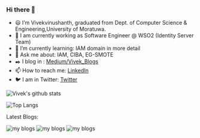 ### Hi there 👋

<!--
**VivekVinushanth/VivekVinushanth** is a ✨ _special_ ✨ repository because its `README.md` (this file) appears on your GitHub profile. -->


- 😃 I’m Vivekvinushanth, graduated from Dept. of Computer Science & Engineering,University of Moratuwa.
- 🏢 I am currently  working as Software Engineer @ WSO2 (Identity Server Team) 
- 🌱 I’m currently learning: IAM domain in more detail
- 💬 Ask me about: IAM, CIBA, EG-SMOTE 
- :black_nib: I blog in : [Medium/Vivek_Blogs](https://medium.com/@vivekvinushanth)
- 📫 How to reach me: [LinkedIn](https://www.linkedin.com/in/vivek-vinushanth-christopher/)
- 🐦 I am in Twitter: [Twitter](https://twitter.com/CVinushanth)

![Vivek's github stats](https://github-readme-stats.vercel.app/api?username=VivekVinushanth&show_icons=true&theme=radical)

![Top Langs](https://github-readme-stats.vercel.app/api/top-langs/?username=VivekVinushanth&layout=compact&hide=css,html,javascript)

Latest Blogs:

![my blogs](https://github-readme-medium-recent-article.vercel.app/medium/@vivekvinushanth/0)
![my blogs](https://github-readme-medium-recent-article.vercel.app/medium/@vivekvinushanth/1)
![my blogs](https://github-readme-medium-recent-article.vercel.app/medium/@vivekvinushanth/2)

